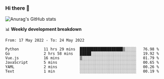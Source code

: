 ### Hi there 👋
![Anurag's GitHub stats](https://github-readme-stats.vercel.app/api?username=jami1024&show_icons=true&theme=radical)

📊 **Weekly development breakdown**
<!--START_SECTION:waka-->

```text
From: 17 May 2022 - To: 24 May 2022

Python           11 hrs 29 mins  ███████████████████▒░░░░░   76.98 %
Go               2 hrs 58 mins   █████░░░░░░░░░░░░░░░░░░░░   19.92 %
Vue.js           16 mins         ▒░░░░░░░░░░░░░░░░░░░░░░░░   01.79 %
JavaScript       5 mins          ░░░░░░░░░░░░░░░░░░░░░░░░░   00.65 %
YAML             2 mins          ░░░░░░░░░░░░░░░░░░░░░░░░░   00.26 %
Text             1 min           ░░░░░░░░░░░░░░░░░░░░░░░░░   00.19 %
```

<!--END_SECTION:waka-->
<!--
**jami1024/jami1024** is a ✨ _special_ ✨ repository because its `README.md` (this file) appears on your GitHub profile.

Here are some ideas to get you started:

- 🔭 I’m currently working on ...
- 🌱 I’m currently learning ...
- 👯 I’m looking to collaborate on ...
- 🤔 I’m looking for help with ...
- 💬 Ask me about ...
- 📫 How to reach me: ...
- 😄 Pronouns: ...
- ⚡ Fun fact: ...
-->
